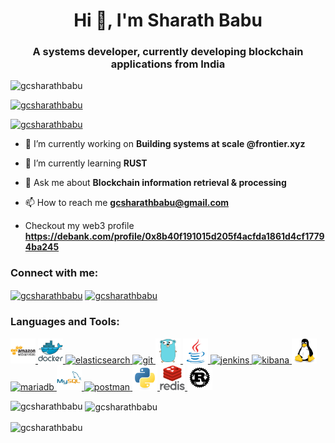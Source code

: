 <h1 align="center">Hi 👋, I'm Sharath Babu</h1>
<h3 align="center">A systems developer, currently developing blockchain applications from India</h3>

<p align="left"> <img src="https://komarev.com/ghpvc/?username=gcsharathbabu&label=Profile%20views&color=0e75b6&style=flat" alt="gcsharathbabu" /> </p>

<p align="left"> <a href="https://github.com/ryo-ma/github-profile-trophy"><img src="https://github-profile-trophy.vercel.app/?username=gcsharathbabu" alt="gcsharathbabu" /></a> </p>

<p align="left"> <a href="https://twitter.com/gcsharathbabu" target="blank"><img src="https://img.shields.io/twitter/follow/gcsharathbabu?logo=twitter&style=for-the-badge" alt="gcsharathbabu" /></a> </p>

- 🔭 I’m currently working on **Building systems at scale @frontier.xyz**

- 🌱 I’m currently learning **RUST**

- 💬 Ask me about **Blockchain information retrieval & processing**

- 📫 How to reach me **gcsharathbabu@gmail.com**

- Checkout my web3 profile **https://debank.com/profile/0x8b40f191015d205f4acfda1861d4cf17794ba245**

<h3 align="left">Connect with me:</h3>
<p align="left">
<a href="https://twitter.com/gcsharathbabu" target="blank"><img align="center" src="https://raw.githubusercontent.com/rahuldkjain/github-profile-readme-generator/master/src/images/icons/Social/twitter.svg" alt="gcsharathbabu" height="30" width="40" /></a>
<a href="https://linkedin.com/in/gcsharathbabu" target="blank"><img align="center" src="https://raw.githubusercontent.com/rahuldkjain/github-profile-readme-generator/master/src/images/icons/Social/linked-in-alt.svg" alt="gcsharathbabu" height="30" width="40" /></a>
</p>

<h3 align="left">Languages and Tools:</h3>
<p align="left"> <a href="https://aws.amazon.com" target="_blank" rel="noreferrer"> <img src="https://raw.githubusercontent.com/devicons/devicon/master/icons/amazonwebservices/amazonwebservices-original-wordmark.svg" alt="aws" width="40" height="40"/> </a> <a href="https://www.docker.com/" target="_blank" rel="noreferrer"> <img src="https://raw.githubusercontent.com/devicons/devicon/master/icons/docker/docker-original-wordmark.svg" alt="docker" width="40" height="40"/> </a> <a href="https://www.elastic.co" target="_blank" rel="noreferrer"> <img src="https://www.vectorlogo.zone/logos/elastic/elastic-icon.svg" alt="elasticsearch" width="40" height="40"/> </a> <a href="https://git-scm.com/" target="_blank" rel="noreferrer"> <img src="https://www.vectorlogo.zone/logos/git-scm/git-scm-icon.svg" alt="git" width="40" height="40"/> </a> <a href="https://golang.org" target="_blank" rel="noreferrer"> <img src="https://raw.githubusercontent.com/devicons/devicon/master/icons/go/go-original.svg" alt="go" width="40" height="40"/> </a> <a href="https://www.java.com" target="_blank" rel="noreferrer"> <img src="https://raw.githubusercontent.com/devicons/devicon/master/icons/java/java-original.svg" alt="java" width="40" height="40"/> </a> <a href="https://www.jenkins.io" target="_blank" rel="noreferrer"> <img src="https://www.vectorlogo.zone/logos/jenkins/jenkins-icon.svg" alt="jenkins" width="40" height="40"/> </a> <a href="https://www.elastic.co/kibana" target="_blank" rel="noreferrer"> <img src="https://www.vectorlogo.zone/logos/elasticco_kibana/elasticco_kibana-icon.svg" alt="kibana" width="40" height="40"/> </a> <a href="https://www.linux.org/" target="_blank" rel="noreferrer"> <img src="https://raw.githubusercontent.com/devicons/devicon/master/icons/linux/linux-original.svg" alt="linux" width="40" height="40"/> </a> <a href="https://mariadb.org/" target="_blank" rel="noreferrer"> <img src="https://www.vectorlogo.zone/logos/mariadb/mariadb-icon.svg" alt="mariadb" width="40" height="40"/> </a> <a href="https://www.mysql.com/" target="_blank" rel="noreferrer"> <img src="https://raw.githubusercontent.com/devicons/devicon/master/icons/mysql/mysql-original-wordmark.svg" alt="mysql" width="40" height="40"/> </a> <a href="https://postman.com" target="_blank" rel="noreferrer"> <img src="https://www.vectorlogo.zone/logos/getpostman/getpostman-icon.svg" alt="postman" width="40" height="40"/> </a> <a href="https://www.python.org" target="_blank" rel="noreferrer"> <img src="https://raw.githubusercontent.com/devicons/devicon/master/icons/python/python-original.svg" alt="python" width="40" height="40"/> </a> <a href="https://redis.io" target="_blank" rel="noreferrer"> <img src="https://raw.githubusercontent.com/devicons/devicon/master/icons/redis/redis-original-wordmark.svg" alt="redis" width="40" height="40"/> </a> <a href="https://www.rust-lang.org" target="_blank" rel="noreferrer"> <img src="https://raw.githubusercontent.com/devicons/devicon/master/icons/rust/rust-plain.svg" alt="rust" width="40" height="40"/> </a> </p>

<p><img align="left" src="https://github-readme-stats.vercel.app/api/top-langs?username=gcsharathbabu&show_icons=true&locale=en&layout=compact" alt="gcsharathbabu" /></p>

<p>&nbsp;<img align="center" src="https://github-readme-stats.vercel.app/api?username=gcsharathbabu&show_icons=true&locale=en" alt="gcsharathbabu" /></p>

<p><img align="center" src="https://github-readme-streak-stats.herokuapp.com/?user=gcsharathbabu&" alt="gcsharathbabu" /></p>
